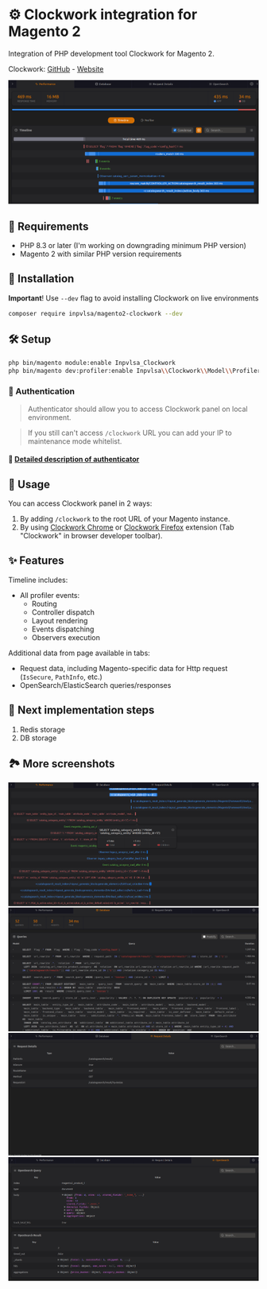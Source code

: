 # ⚙️ Clockwork integration for Magento 2

Integration of PHP development tool Clockwork for Magento 2.

Clockwork: [GitHub](https://github.com/itsgoingd/clockwork) - [Website](https://underground.works/clockwork/) 

![Web](https://github.com/INPVLSA/magento-clockwork/blob/assets/repo_asset/Web.png?raw=true)

## 📝 Requirements

- PHP 8.3 or later (I'm working on downgrading minimum PHP version)
- Magento 2 with similar PHP version requirements

## 🔧 Installation

**Important**! Use `--dev` flag to avoid installing Clockwork on live environments

```bash
composer require inpvlsa/magento2-clockwork --dev
```

## 🛠️ Setup

```bash
php bin/magento module:enable Inpvlsa_Clockwork
php bin/magento dev:profiler:enable Inpvlsa\\Clockwork\\Model\\Profiler\\ClockworkProfilerDriver
```

### 🔑 Authentication

> Authenticator should allow you to access Clockwork panel on local environment.

> If you still can't access `/clockwork` URL you can add your IP to maintenance mode whitelist.

#### 🔐 [Detailed description of authenticator](_doc/Authentication.md)

## 🧐 Usage

You can access Clockwork panel in 2 ways:
1. By adding `/clockwork` to the root URL of your Magento instance.
2. By using [Clockwork Chrome](https://chromewebstore.google.com/detail/clockwork/dmggabnehkmmfmdffgajcflpdjlnoemp) or [Clockwork Firefox](https://addons.mozilla.org/en-US/firefox/addon/clockwork-dev-tools/) extension (Tab "Clockwork" in browser developer toolbar).

## ✨ Features

Timeline includes:
- All profiler events:
  - Routing
  - Controller dispatch
  - Layout rendering
  - Events dispatching
  - Observers execution

Additional data from page available in tabs:
- Request data, including Magento-specific data for Http request (`IsSecure`, `PathInfo`, etc.)
- OpenSearch/ElasticSearch queries/responses

## 🏁 Next implementation steps
1. Redis storage
2. DB storage

## 🏞️ More screenshots

![Web2](https://github.com/INPVLSA/magento-clockwork/blob/assets/repo_asset/Web2.png?raw=true)
![Db](https://github.com/INPVLSA/magento-clockwork/blob/assets/repo_asset/Db.png?raw=true)
![Request](https://github.com/INPVLSA/magento-clockwork/blob/assets/repo_asset/Request.png?raw=true)
![OpenSearch](https://github.com/INPVLSA/magento-clockwork/blob/assets/repo_asset/OpenSearch.png?raw=true)
